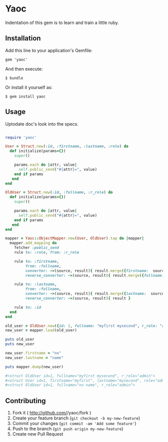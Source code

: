 # Yaoc

Indentation of this gem is to learn and train a little ruby.

## Installation

Add this line to your application's Gemfile:

    gem 'yaoc'

And then execute:

    $ bundle

Or install it yourself as:

    $ gem install yaoc

## Usage

Uptodate doc's look into the specs.

```ruby

require 'yaoc'

User = Struct.new(:id, :firstname, :lastname, :role) do
  def initialize(params={})
    super()

    params.each do |attr, value|
      self.public_send("#{attr}=", value)
    end if params
   end
end

OldUser = Struct.new(:id, :fullname, :r_role) do
  def initialize(params={})
    super()

    params.each do |attr, value|
      self.public_send("#{attr}=", value)
    end if params
   end
end

mapper = Yaoc::ObjectMapper.new(User, OldUser).tap do |mapper|
  mapper.add_mapping do
    fetcher :public_send
    rule to: :role, from: :r_role

    rule to: :firstname,
         from: :fullname,
         converter: ->(source, result){ result.merge({firstname:  source.fullname.split().first }) },
         reverse_converter: ->(source, result){ result.merge({fullname:  "#{source.firstname} #{source.lastname}" }) }

    rule to: :lastname,
         from: :fullname,
         converter: ->(source, result){ result.merge({lastname:  source.fullname.split().last }) },
         reverse_converter: ->(source, result){ result }

    rule to: :id
  end
end

old_user = OldUser.new({id: 1, fullname: "myfirst mysecond", r_role: "admin" })
new_user = mapper.load(old_user)

puts old_user
puts new_user

new_user.firstname = "no"
new_user.lastname = "name"

puts mapper.dump(new_user)

#<struct OldUser id=1, fullname="myfirst mysecond", r_role="admin">
#<struct User id=1, firstname="myfirst", lastname="mysecond", role="admin">
#<struct OldUser id=1, fullname="no name", r_role="admin">

```

## Contributing

1. Fork it ( http://github.com/<my-github-username>/yaoc/fork )
2. Create your feature branch (`git checkout -b my-new-feature`)
3. Commit your changes (`git commit -am 'Add some feature'`)
4. Push to the branch (`git push origin my-new-feature`)
5. Create new Pull Request
